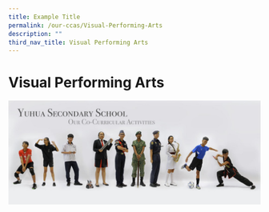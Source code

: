```yaml
---
title: Example Title
permalink: /our-ccas/Visual-Performing-Arts
description: ""
third_nav_title: Visual Performing Arts
---
```

# **Visual Performing Arts**

![](/images/ug.jpg)